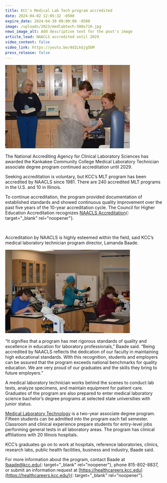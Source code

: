 ```yaml
---
title: KCC's Medical Lab Tech program accredited
date: 2024-04-02 12:05:32 -0500
expire_date: 2024-04-30 00:00:00 -0500
image: /uploads/2023/medlabtech-580x710.jpg
news_image_alt: Add descriptive text for the post's image
article_lead: NAACLS accredited until 2029
video_content: false
video_link: https://youtu.be/4d2LkGjg5bM
press_release: false
---
```

![Medical Laboratory Technology program students and director](/uploads/2023/medlabtech-400x267.jpg "L-R: Director Lamanda Baade, students Roirie Bartucci and Dominique Schultz")

The National Accrediting Agency for Clinical Laboratory Sciences has awarded the Kankakee Community College Medical Laboratory Technician associate degree program continued accreditation until 2029.

Seeking accreditation is voluntary, but KCC’s MLT program has been accredited by NAACLS since 1981. There are 240 accredited MLT programs in the U.S. and 10 in Illinois.

To continue accreditation, the program provided documentation of established standards and showed continuous quality improvement over the past five years of the 10-year accreditation cycle. The Council for Higher Education Accreditation recognizes [NAACLS Accreditation](https://www.naacls.org/Home.aspx){: target="_blank" rel="noopener"}.

&nbsp;

Accreditation by NAACLS is highly esteemed within the field, said KCC’s medical laboratory technician program director, Lamanda Baade.

![Students work in KCC’s Medical Laboratory Technology lab](/uploads/2023/medlabtech2-400x267-1.jpg "L-R: Cherie Bolen, Debra Lucas and Adam Kunce")

“It signifies that a program has met rigorous standards of quality and excellence in education for laboratory professionals,” Baade said. “Being accredited by NAACLS reflects the dedication of our faculty in maintaining high educational standards. With this recognition, students and employers can be assured that the program exceeds national benchmarks for quality education. We are very proud of our graduates and the skills they bring to future employers.”

A medical laboratory technician works behind the scenes to conduct lab tests, analyze specimens, and maintain equipment for patient care. Graduates of the program are also prepared to enter medical laboratory science bachelor’s degree programs at selected state universities with junior status.

[Medical Laboratory Technology](https://kcc.smartcatalogiq.com/en/current/academic-catalog/programs/medical-laboratory-technology-aas/) is a two-year associate degree program. Fifteen students can be admitted into the program each fall semester. Classroom and clinical experience prepare students for entry-level jobs performing general tests in all laboratory areas. The program has clinical affiliations with 20 Illinois hospitals.

KCC’s graduates go on to work at hospitals, reference laboratories, clinics, research labs, public health facilities, business and industry, Baade said.

For more information about the program, contact Baade at [lbaade@kcc.edu](mailto:lbaade@kcc.edu){: target="_blank" rel="noopener"}, phone 815-802-8837, or submit an information request at [https://healthcareers.kcc.edu](https://healthcareers.kcc.edu/){: target="_blank" rel="noopener"}.